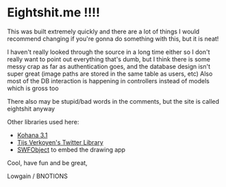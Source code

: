 # Eightshit.me !!!!

This was built extremely quickly and there are a lot of things I would recommend changing if you're gonna do something with this, but it is neat!

I haven't really looked through the source in a long time either so I don't really want to point out everything that's dumb, but I think there is some messy crap as far as authentication goes, and the database design isn't super great (image paths are stored in the same table as users, etc) Also most of the DB interaction is happening in controllers instead of models which is gross too

There also may be stupid/bad words in the comments, but the site is called eightshit anyway

Other libraries used here:
* [Kohana 3.1](http://kohanaframework.org)
* [Tijs Verkoyen's Twitter Library](http://classes.verkoyen.eu/twitter/)
* [SWFObject](http://code.google.com/p/swfobject/) to embed the drawing app
 
Cool, have fun and be great,

Lowgain / BNOTIONS